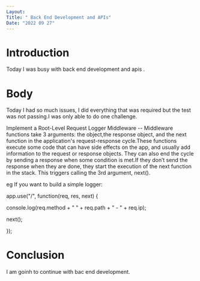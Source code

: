 ```yaml
---
Layout:
Title: " Back End Development and APIs"
Date: "2022 09 27"
---
```


# Introduction
Today I was busy with back end development and apis .

# Body
Today I had so much issues, I did everything that was required but the test was not passing.I was only able to do one challenge.

Implement a Root-Level Request Logger Middleware -- Middleware functions take 3 arguments: the object,the response object, and the next function in the application's request-response cycle.These functions execute some code that can have side effects on the app, and usually add information to the request or response objects. They can also end the cycle by sending a response when some condition is met.If they don’t send the response when they are done, they start the execution of the next function in the stack. This triggers calling the 3rd argument, next().

eg If you want to build a simple logger:

app.use("/", function(req, res, next) {

 console.log(req.method + " " + req.path + " - " + req.ip);

  next();

});


# Conclusion
I am goinh to continue with  bac end development.